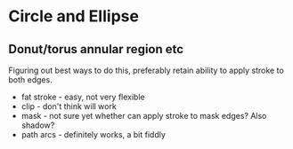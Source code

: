Circle and Ellipse
==================





Donut/torus annular region etc
------------------------------

Figuring out best ways to do this, preferably retain ability to apply stroke to both edges.

* fat stroke - easy, not very flexible
* clip - don't think will work
* mask - not sure yet whether can apply stroke to mask edges? Also shadow?
* path arcs - definitely works, a bit fiddly
